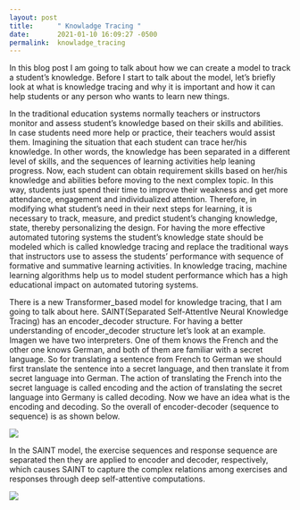```yaml
---
layout: post
title:      " Knowladge Tracing "
date:       2021-01-10 16:09:27 -0500
permalink:  knowladge_tracing
---
```



In this blog post I am going to talk about how we can create a model to track a student’s knowledge. Before I start to talk about the model, let’s briefly look at what is knowledge tracing and why it is important and how it can help students or any person who wants to learn new things. 

In the traditional education systems normally teachers or instructors monitor and assess student’s knowledge based on their skills and abilities. In case students need more help or practice, their teachers would assist them. Imagining the situation that each student can trace her/his knowledge. In other words, the knowledge has been separated in a different level of skills, and the sequences of learning activities help leaning progress. Now, each student can obtain requirement skills based on her/his knowledge and abilities before moving to the next complex topic. In this way, students just spend their time to improve their weakness and get more attendance, engagement and individualized attention. Therefore, in modifying what student’s need in their next steps for learning, it is necessary to track, measure, and predict student’s changing knowledge, state, thereby personalizing the design. For having the more effective automated tutoring systems the student’s knowledge state should be modeled which is called knowledge tracing and replace the traditional ways that instructors use to assess the students’ performance with sequence of formative and summative learning activities. In knowledge tracing, machine learning algorithms help us to model student performance which has a high educational impact on automated tutoring systems.

There is a new Transformer_based model for knowledge tracing, that I am going to talk about here. 
SAINT(Separated Self-AttentIve Neural Knowledge Tracing) has an encoder_decoder structure. For having a better understanding of encoder_decoder structure let’s look at an example. Imagen we have two interpreters. One of them knows the French and the other one knows German, and  both of them are  familiar with a secret language. So for translating a sentence from French to German we should first translate the sentence into a secret language, and then translate it from secret language into German.  The action of translating the French into the secret language is called encoding and the action of translating the secret language into Germany is called decoding.  Now we have an idea what is the encoding and decoding. So the overall of encoder-decoder (sequence to sequence) is as shown below.

![](https://miro.medium.com/max/1250/1*zq1G3mPSuy-KoMlBldohww.png)

In the SAINT model,  the exercise sequences and response sequence  are separated then they are  applied  to encoder and decoder, respectively, which causes SAINT to capture  the complex relations among exercises and responses through deep self-attentive computations.


![](https://d3i71xaburhd42.cloudfront.net/255f0fe65f5592659c285a1ecb733dec57aada23/2-Figure2-1.png)

